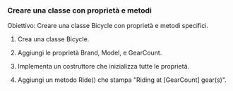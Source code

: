 ### Creare una classe con proprietà e metodi
Obiettivo: Creare una classe Bicycle con proprietà e metodi specifici.

1. Crea una classe Bicycle.

2. Aggiungi le proprietà Brand, Model, e GearCount.

3. Implementa un costruttore che inizializza tutte le proprietà.

4. Aggiungi un metodo Ride() che stampa "Riding at [GearCount] gear(s)".
